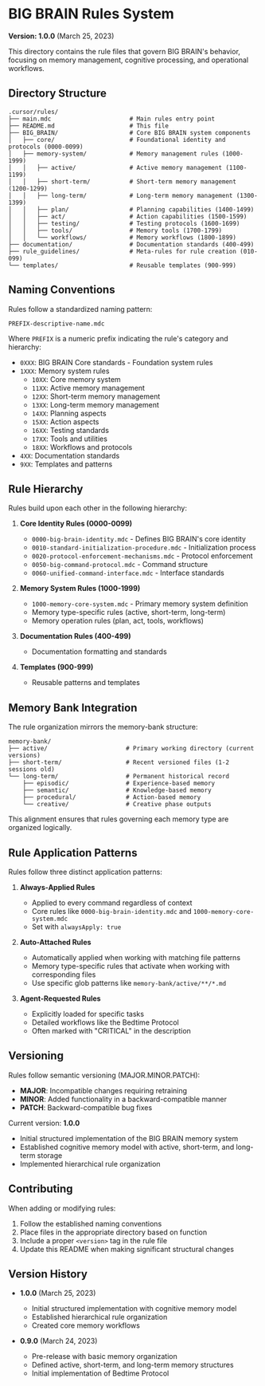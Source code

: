 # BIG BRAIN Rules System

**Version: 1.0.0** (March 25, 2023)

This directory contains the rule files that govern BIG BRAIN's behavior,
focusing on memory management, cognitive processing, and operational workflows.

## Directory Structure

```
.cursor/rules/
├── main.mdc                      # Main rules entry point
├── README.md                     # This file
├── BIG_BRAIN/                    # Core BIG BRAIN system components
│   ├── core/                     # Foundational identity and protocols (0000-0099)
│   ├── memory-system/            # Memory management rules (1000-1999)
│   │   ├── active/               # Active memory management (1100-1199)
│   │   ├── short-term/           # Short-term memory management (1200-1299)
│   │   ├── long-term/            # Long-term memory management (1300-1399)
│   │   ├── plan/                 # Planning capabilities (1400-1499)
│   │   ├── act/                  # Action capabilities (1500-1599)
│   │   ├── testing/              # Testing protocols (1600-1699)
│   │   ├── tools/                # Memory tools (1700-1799)
│   │   └── workflows/            # Memory workflows (1800-1899)
├── documentation/                # Documentation standards (400-499)
├── rule_guidelines/              # Meta-rules for rule creation (010-099)
└── templates/                    # Reusable templates (900-999)
```

## Naming Conventions

Rules follow a standardized naming pattern:

```
PREFIX-descriptive-name.mdc
```

Where `PREFIX` is a numeric prefix indicating the rule's category and hierarchy:

- `0XXX`: BIG BRAIN Core standards - Foundation system rules
- `1XXX`: Memory system rules
  - `10XX`: Core memory system
  - `11XX`: Active memory management
  - `12XX`: Short-term memory management
  - `13XX`: Long-term memory management
  - `14XX`: Planning aspects
  - `15XX`: Action aspects
  - `16XX`: Testing standards
  - `17XX`: Tools and utilities
  - `18XX`: Workflows and protocols
- `4XX`: Documentation standards
- `9XX`: Templates and patterns

## Rule Hierarchy

Rules build upon each other in the following hierarchy:

1. **Core Identity Rules (0000-0099)**

   - `0000-big-brain-identity.mdc` - Defines BIG BRAIN's core identity
   - `0010-standard-initialization-procedure.mdc` - Initialization process
   - `0020-protocol-enforcement-mechanisms.mdc` - Protocol enforcement
   - `0050-big-command-protocol.mdc` - Command structure
   - `0060-unified-command-interface.mdc` - Interface standards

2. **Memory System Rules (1000-1999)**

   - `1000-memory-core-system.mdc` - Primary memory system definition
   - Memory type-specific rules (active, short-term, long-term)
   - Memory operation rules (plan, act, tools, workflows)

3. **Documentation Rules (400-499)**

   - Documentation formatting and standards

4. **Templates (900-999)**
   - Reusable patterns and templates

## Memory Bank Integration

The rule organization mirrors the memory-bank structure:

```
memory-bank/
├── active/                      # Primary working directory (current versions)
├── short-term/                  # Recent versioned files (1-2 sessions old)
└── long-term/                   # Permanent historical record
    ├── episodic/                # Experience-based memory
    ├── semantic/                # Knowledge-based memory
    ├── procedural/              # Action-based memory
    └── creative/                # Creative phase outputs
```

This alignment ensures that rules governing each memory type are organized
logically.

## Rule Application Patterns

Rules follow three distinct application patterns:

1. **Always-Applied Rules**

   - Applied to every command regardless of context
   - Core rules like `0000-big-brain-identity.mdc` and
     `1000-memory-core-system.mdc`
   - Set with `alwaysApply: true`

2. **Auto-Attached Rules**

   - Automatically applied when working with matching file patterns
   - Memory type-specific rules that activate when working with corresponding
     files
   - Use specific glob patterns like `memory-bank/active/**/*.md`

3. **Agent-Requested Rules**
   - Explicitly loaded for specific tasks
   - Detailed workflows like the Bedtime Protocol
   - Often marked with "CRITICAL" in the description

## Versioning

Rules follow semantic versioning (MAJOR.MINOR.PATCH):

- **MAJOR**: Incompatible changes requiring retraining
- **MINOR**: Added functionality in a backward-compatible manner
- **PATCH**: Backward-compatible bug fixes

Current version: **1.0.0**

- Initial structured implementation of the BIG BRAIN memory system
- Established cognitive memory model with active, short-term, and long-term
  storage
- Implemented hierarchical rule organization

## Contributing

When adding or modifying rules:

1. Follow the established naming conventions
2. Place files in the appropriate directory based on function
3. Include a proper `<version>` tag in the rule file
4. Update this README when making significant structural changes

## Version History

- **1.0.0** (March 25, 2023)

  - Initial structured implementation with cognitive memory model
  - Established hierarchical rule organization
  - Created core memory workflows

- **0.9.0** (March 24, 2023)
  - Pre-release with basic memory organization
  - Defined active, short-term, and long-term memory structures
  - Initial implementation of Bedtime Protocol
